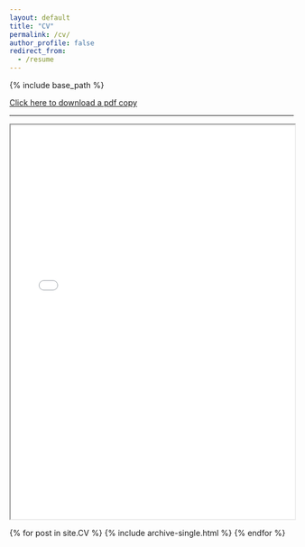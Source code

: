 ```yaml
---
layout: default
title: "CV"
permalink: /cv/
author_profile: false
redirect_from:
  - /resume
---
```

{% include base_path %}

<style>
  /* Page specific styles */
  .page__content {
    max-width: 900px;  /* or 100% if you want full width */
    margin: 0 auto;
    padding: 1rem;
  }
</style>
<body>
  <a href="/files/AbhinavShrestha_CV.pdf" download>Click here to download a pdf copy</a>
  <br>
  <hr>
  <iframe src="/files/AbhinavShrestha_CV.pdf#page=1&zoom=page-fit" width="100%" height="700px" marginwidth="0"> </iframe>
</body>

{% for post in site.CV %} 
  {% include archive-single.html %}
{% endfor %}
